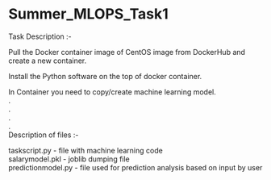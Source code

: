 # Summer_MLOPS_Task1

Task Description :-    

Pull the Docker container image of CentOS image from DockerHub and create a new container.    

Install the Python software on the top of docker container.    

In Container you need to copy/create machine learning model.        
.  
.  
.  
.  
Description of files :-  

taskscript.py - file with machine learning code  
salarymodel.pkl - joblib dumping file  
predictionmodel.py - file used for prediction analysis based on input by user
